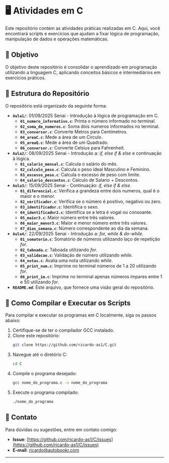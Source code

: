 # 🖥️ Atividades em C

Este repositório contém as atividades práticas realizadas em C. Aqui, você encontrará scripts e exercícios que ajudam a fixar lógica de programação, manipulação de dados e operações matemáticas.

## 🎯 Objetivo

O objetivo deste repositório é consolidar o aprendizado em programação utilizando a linguagem C, aplicando conceitos básicos e intermediários em exercícios práticos.

## 📁 Estrutura do Repositório

O repositório está organizado da seguinte forma:

- **`Aula1/`**: 01/09/2025 Senai - Introdução à lógica de programação em C.
  - **`01_numero_informativo.c`**: Printa o número informado no terminal.
  - **`02_soma_de_numeros.c`**: Soma dois numeros informados no terminal.
  - **`03_conversor.c`**: Converte Metros para Centímetros.
  - **`04_areaC.c`**: Mede a área de um Circulo.
  - **`05_areaQ.c`**: Mede a área de um Quadrado.
  - **`06_conversor.c`**: Converte Celsius para Fahrenheit.
- **`Aula2/`**: 08/09/2025 Senai - Introdução a: *if, else if & else* e continuação à lógica. 
  - **`01_salario_mensal.c`**: Calcula o salário do mês. 
  - **`02_calculo_peso.c`**: Calcula o peso ideal Masculino e Feminino.
  - **`03_excesso_peso.c`**: Calcula o excesso de peso com limite.
  - **`04_salario_descontos.c`**: Calculo de Salario + Descontos.
- **`Aula3/`**: 15/09/2025 Senai - Continuação: *if, else if & else.*
  - **`01_diferencial.c`**: Verifica a grandeza entre dois numeros, qual é o maior e o menor.
  - **`02_verificador.c`**: Verifica se o número é positivo, negativo ou zero.
  - **`03_identificador.c`**: Identifica o sexo.
  - **`04_identificador2.c`**: Identifica se a letra é vogal ou consoante.
  - **`05_maior3.c`**: Maior número entre três valores.
  - **`06_maior_menor3.c`**: Maior e menor número entre três valores.
  - **`07_dias_semana.c`**: Número correspondente ao dia da semana.
- **`Aula4/`**: 22/09/2025 Senai - Introdução a: *for, while & do-while.*
  - **`01_somatorio.c`**: Somatório de números utilizando laço de repetição *for*.
  - **`02_taboada.c`**: Taboada utilizando *for*.
  - **`03_validacao.c`**: Validação de número utilizando *while*.
  - **`04_notas.c`**: Avalia uma nota utilizando *while*.
  - **`05_print_num.c`**: Imprime no terminal números de 1 a 20 utilizando *for*.
  - **`06_print_im.c`**: Imprime no terminal apenas números ímpares entre 1 e 50 utilizando *for*.
- **`README.md`**: Este arquivo, que fornece uma visão geral do repositório.

## 🚀 Como Compilar e Executar os Scripts

Para compilar e executar os programas em C localmente, siga os passos abaixo:

1. Certifique-se de ter o compilador GCC instalado.
2. Clone este repositório:
   ```bash
   git clone https://github.com/ricardo-as1/C.git
   ```
3. Navegue até o diretório C:
   ```bash
   cd C
   ```
4. Compile o programa desejado:
   ```bash
   gcc nome_do_programa.c -o nome_do_programa
   ```
5. Execute o programa compilado:
   ```bash
   ./nome_do_programa
   ```

## 📧 Contato

Para dúvidas ou sugestões, entre em contato comigo:

- **Issue**: [https://github.com/ricardo-as1/C/issues](https://github.com/ricardo-as1/C/issues)
- **E-mail**: ricardo@autobookr.com

---